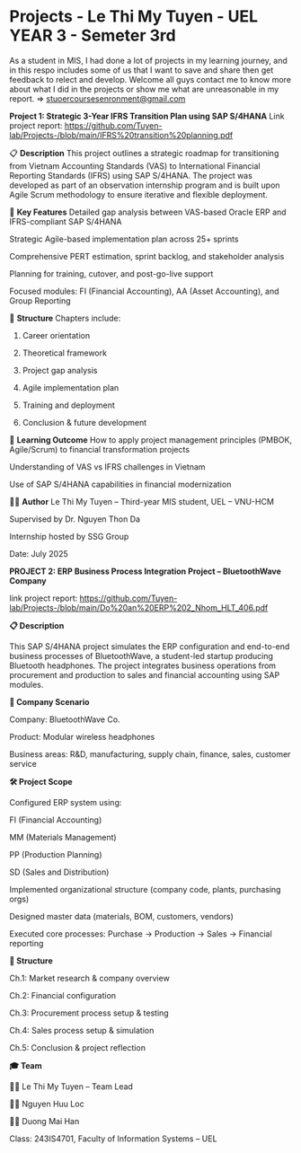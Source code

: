# Projects - Le Thi My Tuyen - UEL YEAR 3 - Semeter 3rd
As a student in MIS, I had done a lot of projects in my learning journey, and in this respo includes some of us that I want to save and share then get feedback to relect and develop. 
Welcome all guys contact me to know more about what I did in the projects or show me what are unreasonable in my report. => stuoercoursesenronment@gmail.com

**Project 1: Strategic 3-Year IFRS Transition Plan using SAP S/4HANA**
Link project report: https://github.com/Tuyen-lab/Projects-/blob/main/IFRS%20transition%20planning.pdf 

📋 **Description**
This project outlines a strategic roadmap for transitioning from Vietnam Accounting Standards (VAS) to International Financial Reporting Standards (IFRS) using SAP S/4HANA. The project was developed as part of an observation internship program and is built upon Agile Scrum methodology to ensure iterative and flexible deployment.

📌 **Key Features**
Detailed gap analysis between VAS-based Oracle ERP and IFRS-compliant SAP S/4HANA

Strategic Agile-based implementation plan across 25+ sprints

Comprehensive PERT estimation, sprint backlog, and stakeholder analysis

Planning for training, cutover, and post-go-live support

Focused modules: FI (Financial Accounting), AA (Asset Accounting), and Group Reporting

📁 **Structure**
Chapters include:

1. Career orientation

2. Theoretical framework

3. Project gap analysis

4. Agile implementation plan

5. Training and deployment

6. Conclusion & future development

🧠 **Learning Outcome**
How to apply project management principles (PMBOK, Agile/Scrum) to financial transformation projects

Understanding of VAS vs IFRS challenges in Vietnam

Use of SAP S/4HANA capabilities in financial modernization

👩‍💻 **Author**
Le Thi My Tuyen – Third-year MIS student, UEL – VNU-HCM

Supervised by Dr. Nguyen Thon Da

Internship hosted by SSG Group

Date: July 2025


**PROJECT 2: ERP Business Process Integration Project – BluetoothWave Company**

link project report: https://github.com/Tuyen-lab/Projects-/blob/main/Do%20an%20ERP%202_Nhom_HLT_406.pdf

**📋 Description**

This SAP S/4HANA project simulates the ERP configuration and end-to-end business processes of BluetoothWave, a student-led startup producing Bluetooth headphones. The project integrates business operations from procurement and production to sales and financial accounting using SAP modules.

**🏢 Company Scenario**

Company: BluetoothWave Co.

Product: Modular wireless headphones

Business areas: R&D, manufacturing, supply chain, finance, sales, customer service

**🛠️ Project Scope**

Configured ERP system using:

FI (Financial Accounting)

MM (Materials Management)

PP (Production Planning)

SD (Sales and Distribution)

Implemented organizational structure (company code, plants, purchasing orgs)

Designed master data (materials, BOM, customers, vendors)

Executed core processes: Purchase → Production → Sales → Financial reporting

**🧱 Structure**

Ch.1: Market research & company overview

Ch.2: Financial configuration

Ch.3: Procurement process setup & testing

Ch.4: Sales process setup & simulation

Ch.5: Conclusion & project reflection

**🎓 Team**

👩‍💼 Le Thi My Tuyen – Team Lead

👨‍💻 Nguyen Huu Loc

👩‍💻 Duong Mai Han

Class: 243IS4701, Faculty of Information Systems – UEL

